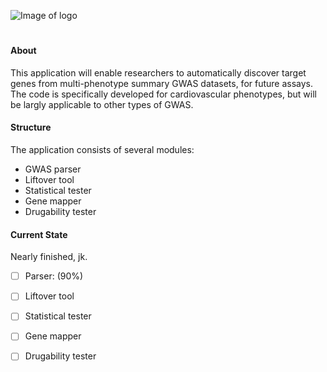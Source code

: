 ![Image of logo](https://github.com/LucilleWerner/CardioDiscover/images/logo.png)
#
#### About
 This application will enable researchers to automatically discover
 target genes from multi-phenotype summary GWAS datasets, for future
 assays. The code is specifically developed for cardiovascular
 phenotypes, but will be largly applicable to other types of GWAS.

#### Structure
The application consists of several modules:
* GWAS parser
* Liftover tool
* Statistical tester
* Gene mapper
* Drugability tester

#### Current State
 Nearly finished, jk.
 - [ ] Parser: (90%)
 - [ ] Liftover tool
 - [ ] Statistical tester
 - [ ] Gene mapper
 - [ ] Drugability tester


